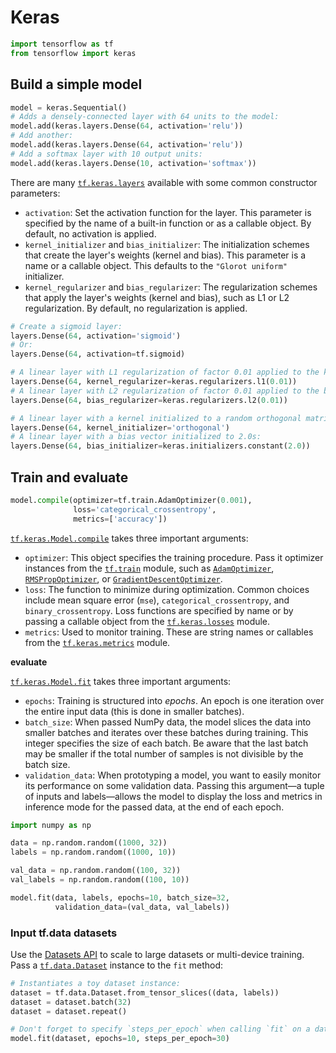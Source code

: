 # Keras

```python
import tensorflow as tf
from tensorflow import keras
```

## Build a simple model

```python
model = keras.Sequential()
# Adds a densely-connected layer with 64 units to the model:
model.add(keras.layers.Dense(64, activation='relu'))
# Add another:
model.add(keras.layers.Dense(64, activation='relu'))
# Add a softmax layer with 10 output units:
model.add(keras.layers.Dense(10, activation='softmax'))
```

There are many [`tf.keras.layers`](https://www.tensorflow.org/api_docs/python/tf/keras/layers) available with some common constructor parameters:

- `activation`: Set the activation function for the layer. This parameter is specified by the name of a built-in function or as a callable object. By default, no activation is applied.
- `kernel_initializer` and `bias_initializer`: The initialization schemes that create the layer's weights (kernel and bias). This parameter is a name or a callable object. This defaults to the `"Glorot uniform"` initializer.
- `kernel_regularizer` and `bias_regularizer`: The regularization schemes that apply the layer's weights (kernel and bias), such as L1 or L2 regularization. By default, no regularization is applied.

```python
# Create a sigmoid layer:
layers.Dense(64, activation='sigmoid')
# Or:
layers.Dense(64, activation=tf.sigmoid)

# A linear layer with L1 regularization of factor 0.01 applied to the kernel matrix:
layers.Dense(64, kernel_regularizer=keras.regularizers.l1(0.01))
# A linear layer with L2 regularization of factor 0.01 applied to the bias vector:
layers.Dense(64, bias_regularizer=keras.regularizers.l2(0.01))

# A linear layer with a kernel initialized to a random orthogonal matrix:
layers.Dense(64, kernel_initializer='orthogonal')
# A linear layer with a bias vector initialized to 2.0s:
layers.Dense(64, bias_initializer=keras.initializers.constant(2.0))
```

## Train and evaluate

```python
model.compile(optimizer=tf.train.AdamOptimizer(0.001),
              loss='categorical_crossentropy',
              metrics=['accuracy'])
```

[`tf.keras.Model.compile`](https://www.tensorflow.org/api_docs/python/tf/keras/Model#compile) takes three important arguments:

- `optimizer`: This object specifies the training procedure. Pass it optimizer instances from the [`tf.train`](https://www.tensorflow.org/api_docs/python/tf/train) module, such as [`AdamOptimizer`](https://www.tensorflow.org/api_docs/python/tf/train/AdamOptimizer), [`RMSPropOptimizer`](https://www.tensorflow.org/api_docs/python/tf/train/RMSPropOptimizer), or [`GradientDescentOptimizer`](https://www.tensorflow.org/api_docs/python/tf/train/GradientDescentOptimizer).
- `loss`: The function to minimize during optimization. Common choices include mean square error (`mse`), `categorical_crossentropy`, and `binary_crossentropy`. Loss functions are specified by name or by passing a callable object from the [`tf.keras.losses`](https://www.tensorflow.org/api_docs/python/tf/keras/losses) module.
- `metrics`: Used to monitor training. These are string names or callables from the [`tf.keras.metrics`](https://www.tensorflow.org/api_docs/python/tf/keras/metrics) module.

**evaluate**

[`tf.keras.Model.fit`](https://www.tensorflow.org/api_docs/python/tf/keras/Model#fit) takes three important arguments:

- `epochs`: Training is structured into *epochs*. An epoch is one iteration over the entire input data (this is done in smaller batches).
- `batch_size`: When passed NumPy data, the model slices the data into smaller batches and iterates over these batches during training. This integer specifies the size of each batch. Be aware that the last batch may be smaller if the total number of samples is not divisible by the batch size.
- `validation_data`: When prototyping a model, you want to easily monitor its performance on some validation data. Passing this argument—a tuple of inputs and labels—allows the model to display the loss and metrics in inference mode for the passed data, at the end of each epoch.

```python
import numpy as np

data = np.random.random((1000, 32))
labels = np.random.random((1000, 10))

val_data = np.random.random((100, 32))
val_labels = np.random.random((100, 10))

model.fit(data, labels, epochs=10, batch_size=32,
          validation_data=(val_data, val_labels))
```

### Input tf.data datasets

Use the [Datasets API](https://www.tensorflow.org/guide/datasets) to scale to large datasets or multi-device training. Pass a [`tf.data.Dataset`](https://www.tensorflow.org/api_docs/python/tf/data/Dataset) instance to the `fit` method:

```python
# Instantiates a toy dataset instance:
dataset = tf.data.Dataset.from_tensor_slices((data, labels))
dataset = dataset.batch(32)
dataset = dataset.repeat()

# Don't forget to specify `steps_per_epoch` when calling `fit` on a dataset.
model.fit(dataset, epochs=10, steps_per_epoch=30)
```